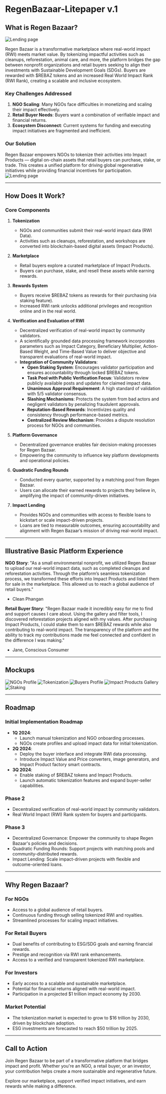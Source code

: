 # RegenBazaar-Litepaper v.1

## What is Regen Bazaar?
![Lending page](https://turquoise-obvious-guanaco-391.mypinata.cloud/ipfs/bafybeigsuuox2ncs5orcpfnsnql6immhqho2ltrgycturjw2g4zbnge66u/image_2025-01-23_11-02-50.png)

Regen Bazaar is a transformative marketplace where real-world impact (RWI) meets market value. By tokenizing impactful activities such as cleanups, reforestation, animal care, and more, the platform bridges the gap between nonprofit organizations and retail buyers seeking to align their investments with Sustainable Development Goals (SDGs). Buyers are rewarded with $REBAZ tokens and an increased Real World Impact Rank (RWI Rank), creating a scalable and inclusive ecosystem.

### Key Challenges Addressed

1. **NGO Scaling**: Many NGOs face difficulties in monetizing and scaling their impact effectively.
2. **Retail Buyer Needs**: Buyers want a combination of verifiable impact and financial returns.
3. **Ecosystem Disconnect**: Current systems for funding and executing impact initiatives are fragmented and inefficient.

### Our Solution

Regen Bazaar empowers NGOs to tokenize their activities into Impact Products — digital on-chain assets that retail buyers can purchase, stake, or trade. This creates a unified platform for driving global regenerative initiatives while providing financial incentives for participation.
![Lending page](https://turquoise-obvious-guanaco-391.mypinata.cloud/ipfs/bafybeigsuuox2ncs5orcpfnsnql6immhqho2ltrgycturjw2g4zbnge66u/image_2025-01-23_11-02-51.png)

---

## How Does It Work?

### Core Components

1. **Tokenization**
   - NGOs and communities submit their real-world impact data (RWI Data).
   - Activities such as cleanups, reforestation, and workshops are converted into blockchain-based digital assets (Impact Products).

2. **Marketplace**
   - Retail buyers explore a curated marketplace of Impact Products.
   - Buyers can purchase, stake, and resell these assets while earning rewards.

3. **Rewards System**
   - Buyers receive $REBAZ tokens as rewards for their purchasing (via staking feature).
   - Increased RWI rank unlocks additional privileges and recognition online and in the real world.

4. **Verification and Evaluation of RWI**
   - Decentralized verification of real-world impact by community validators.
   - A scientifically grounded data processing framework incorporates parameters such as Impact Category, Beneficiary Multiplier, Action-Based Weight, and Time-Based Value to deliver objective and transparent evaluations of real-world impact.
   - **Integration of Community Validators**:
     - **Open Staking System**: Encourages validator participation and ensures accountability through locked $REBAZ tokens.
     - **Task Pool with Public Verification Focus**: Validators review publicly available posts and updates for claimed impact data.
     - **Unanimous Approval Requirement**: A high standard of validation with 5/5 validator consensus.
     - **Slashing Mechanisms**: Protects the system from bad actors and negligent validators by penalizing fraudulent approvals.
     - **Reputation-Based Rewards**: Incentivizes quality and consistency through performance-based metrics.
     - **Centralized Review Mechanism**: Provides a dispute resolution process for NGOs and communities.

5. **Platform Governance**
   - Decentralized governance enables fair decision-making processes for Regen Bazaar.
   - Empowering the community to influence key platform developments and operational policies.

6. **Quadratic Funding Rounds**
   - Conducted every quarter, supported by a matching pool from Regen Bazaar.
   - Users can allocate their earned rewards to projects they believe in, amplifying the impact of community-driven initiatives.

7. **Impact Lending**
   - Provides NGOs and communities with access to flexible loans to kickstart or scale impact-driven projects.
   - Loans are tied to measurable outcomes, ensuring accountability and alignment with Regen Bazaar’s mission of driving real-world impact.

---

## Illustrative Basic Platform Experience

**NGO Story**: 
"As a small environmental nonprofit, we utilized Regen Bazaar to upload our real-world impact data, such as completed cleanups and reforestation activities. Through the platform’s seamless tokenization process, we transformed these efforts into Impact Products and listed them for sale in the marketplace. This allowed us to reach a global audience of retail buyers."
- Clean Phangan

**Retail Buyer Story**: 
"Regen Bazaar made it incredibly easy for me to find and support causes I care about. Using the gallery and filter tools, I discovered reforestation projects aligned with my values. After purchasing Impact Products, I could stake them to earn $REBAZ rewards while also contributing to real-world impact. The transparency of the platform and the ability to track my contributions made me feel connected and confident in the difference I was making."
- Jane, Conscious Consumer

---
## Mockups
![NGOs Profile](https://turquoise-obvious-guanaco-391.mypinata.cloud/ipfs/bafybeigsuuox2ncs5orcpfnsnql6immhqho2ltrgycturjw2g4zbnge66u/Frame%2012.png)
![Tokenization](https://turquoise-obvious-guanaco-391.mypinata.cloud/ipfs/bafybeigsuuox2ncs5orcpfnsnql6immhqho2ltrgycturjw2g4zbnge66u/Frame%209.png)
![Buyers Profile](https://turquoise-obvious-guanaco-391.mypinata.cloud/ipfs/bafybeigsuuox2ncs5orcpfnsnql6immhqho2ltrgycturjw2g4zbnge66u/Frame%2011.png)
![Impact Products Gallery](https://turquoise-obvious-guanaco-391.mypinata.cloud/ipfs/bafybeigsuuox2ncs5orcpfnsnql6immhqho2ltrgycturjw2g4zbnge66u/Frame%2010.png)
![Staking](https://turquoise-obvious-guanaco-391.mypinata.cloud/ipfs/bafybeigsuuox2ncs5orcpfnsnql6immhqho2ltrgycturjw2g4zbnge66u/Frame%207.png)

---

## Roadmap

### Initial Implementation Roadmap
- **1Q 2024**:
  - Launch manual tokenization and NGO onboarding processes.
  - NGOs create profiles and upload impact data for initial tokenization.
- **2Q 2024**:
  - Deploy the buyer interface and integrate RWI data processing.
  - Introduce Impact Value and Price converters, image generators, and Impact Product factory smart contracts.
- **3Q 2024**:
  - Enable staking of $REBAZ tokens and Impact Products.
  - Launch automatic tokenization features and expand buyer-seller capabilities.

### Phase 2
- Decentralized verification of real-world impact by community validators.
- Real World Impact (RWI) Rank system for buyers and participants.

### Phase 3
- Decentralized Governance: Empower the community to shape Regen Bazaar's policies and decisions.
- Quadratic Funding Rounds: Support projects with matching pools and community-distributed rewards.
- Impact Lending: Scale impact-driven projects with flexible and outcome-oriented loans.

---

## Why Regen Bazaar?

### For NGOs
- Access to a global audience of retail buyers.
- Continuous funding through selling tokenized RWI and royalties.
- Streamlined processes for scaling impact initiatives.

### For Retail Buyers
- Dual benefits of contributing to ESG/SDG goals and earning financial rewards.
- Prestige and recognition via RWI rank enhancements.
- Access to a verified and transparent tokenized RWI marketplace.

### For Investors
- Early access to a scalable and sustainable marketplace.
- Potential for financial returns aligned with real-world impact.
- Participation in a projected $1 trillion impact economy by 2030.

### Market Potential
- The tokenization market is expected to grow to $16 trillion by 2030, driven by blockchain adoption.
- ESG investments are forecasted to reach $50 trillion by 2025.

---

## Call to Action

Join Regen Bazaar to be part of a transformative platform that bridges impact and profit. Whether you're an NGO, a retail buyer, or an investor, your contribution helps create a more sustainable and regenerative future.

Explore our marketplace, support verified impact initiatives, and earn rewards while making a difference.
